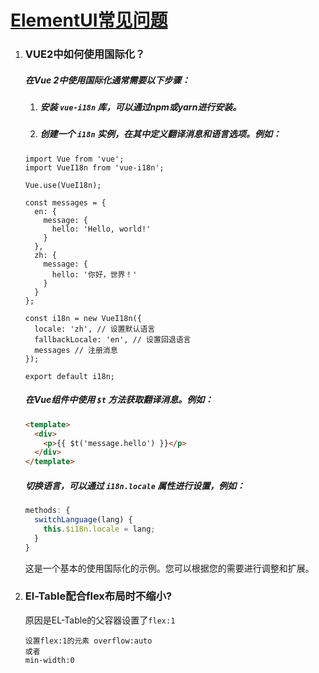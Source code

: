 

# [ElementUI常见问题](https://github.com/ElemeFE/element/issues)

1. ### VUE2中如何使用国际化？

   ##### 在Vue 2中使用国际化通常需要以下步骤：

   1. ##### 安装 `vue-i18n` 库，可以通过npm或yarn进行安装。

   2. ##### 创建一个 `i18n` 实例，在其中定义翻译消息和语言选项。例如：

   ```vue
   import Vue from 'vue';
   import VueI18n from 'vue-i18n';
   
   Vue.use(VueI18n);
   
   const messages = {
     en: {
       message: {
         hello: 'Hello, world!'
       }
     },
     zh: {
       message: {
         hello: '你好，世界！'
       }
     }
   };
   
   const i18n = new VueI18n({
     locale: 'zh', // 设置默认语言
     fallbackLocale: 'en', // 设置回退语言
     messages // 注册消息
   });
   
   export default i18n;
   ```

   ##### 在Vue组件中使用 `$t` 方法获取翻译消息。例如：

   ```html
   <template>
     <div>
       <p>{{ $t('message.hello') }}</p>
     </div>
   </template>
   ```

   ##### 切换语言，可以通过 `i18n.locale` 属性进行设置，例如：

   ```javascript
   methods: {
     switchLanguage(lang) {
       this.$i18n.locale = lang;
     }
   }
   ```

   这是一个基本的使用国际化的示例。您可以根据您的需要进行调整和扩展。

2. ### El-Table配合flex布局时不缩小?

   原因是EL-Table的父容器设置了`flex:1`

   ```
   设置flex:1的元素 overflow:auto
   或者
   min-width:0
   ```

   
